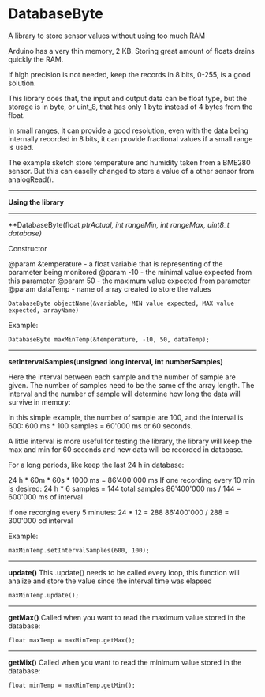 # DatabaseByte
A library to store sensor values without using too much RAM

Arduino has a very thin memory, 2 KB. Storing great amount of floats drains quickly the RAM.

If high precision is not needed, keep the records in 8 bits, 0-255, is a good solution.

This library does that, the input and output data can be float type, but the storage is in byte, or uint_8, that has only 1 byte instead of 4 bytes from the float.

In small ranges, it can provide a good resolution, even with the data being internally recorded in 8 bits, it can provide fractional values if a small range is used.

The example sketch store temperature and humidity taken from a BME280 sensor. But this can easelly changed to store a value of a other sensor from analogRead().


------------------------------------------------------------

**Using the library**

------------------------------------------------------------


**DatabaseByte(float *ptrActual, int rangeMin, int rangeMax, uint8_t *database)**


Constructor

@param &temperature - a float variable that is representing of the parameter being	monitored
@param -10 - the minimal value expected from this parameter
@param 50 - the maximum value expected from parameter
@param dataTemp - name of array created to store the values


	DatabaseByte objectName(&variable, MIN value expected, MAX value expected, arrayName)
 
Example:

	DatabaseByte maxMinTemp(&temperature, -10, 50, dataTemp);



------------------------------------------------------------

**setIntervalSamples(unsigned long interval, int numberSamples)**




Here the interval between each sample and the number of sample are given. 
The number of samples need to be the same of the array length. 
The interval and the number of sample will determine how long the data will survive in memory:

In this simple example, the number of sample are 100, and the interval is 600:
600 ms * 100 samples = 60'000 ms or 60 seconds.

A little interval is more useful for testing the library, the library will keep the max and min for 60 seconds and new data will be recorded in database.

For a long periods, like keep the last 24 h in database:

24 h * 60m * 60s * 1000 ms = 86'400'000 ms
If one recording every 10 min is desired:
24 h * 6 samples = 144 total samples
86'400'000 ms / 144 = 600'000 ms of interval

If one recorging every 5 minutes:
24 * 12 = 288
86'400'000 / 288 = 300'000 od interval

Example:


	maxMinTemp.setIntervalSamples(600, 100);
	

------------------------------------------------------------

**update()**
This .update() needs to be called every loop, this function will analize and store the value since the interval time was elapsed

	maxMinTemp.update();


------------------------------------------------------------


**getMax()** 
Called when you want to read the maximum value stored in the database:

	float maxTemp = maxMinTemp.getMax();

------------------------------------------------------------


**getMix()** 
Called when you want to read the minimum value stored in the database:

	float minTemp = maxMinTemp.getMin();
